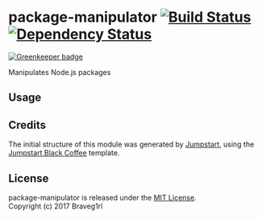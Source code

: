 # package-manipulator [![Build Status](https://travis-ci.org/braveg1rl/package-manipulator.png?branch=master)](https://travis-ci.org/braveg1rl/package-manipulator) [![Dependency Status](https://david-dm.org/braveg1rl/package-manipulator.png)](https://david-dm.org/braveg1rl/package-manipulator)

[![Greenkeeper badge](https://badges.greenkeeper.io/braveg1rl/package-manipulator.svg)](https://greenkeeper.io/)

Manipulates Node.js packages

## Usage

## Credits

The initial structure of this module was generated by [Jumpstart](https://github.com/braveg1rl/jumpstart), using the [Jumpstart Black Coffee](https://github.com/braveg1rl/jumpstart-black-coffee) template.

## License

package-manipulator is released under the [MIT License](http://opensource.org/licenses/MIT).  
Copyright (c) 2017 Braveg1rl  